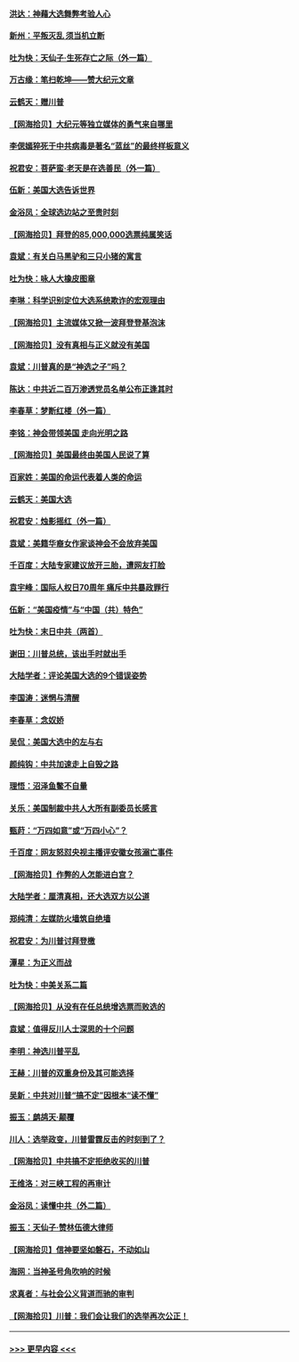 #### [洪达：神藉大选舞弊考验人心](../pages/nsc993/n12631962.md?t=12192251) 
#### [新州：平叛灭乱  须当机立断](../pages/nsc993/n12631946.md?t=12192251) 
#### [吐为快：天仙子‧生死存亡之际（外一篇）](../pages/nsc993/n12631927.md?t=12192251) 
#### [万古缘：笔扫乾坤——赞大纪元文章](../pages/nsc993/n12631922.md?t=12192251) 
#### [云鹤天：赠川普](../pages/nsc993/n12631823.md?t=12192251) 
#### [【网海拾贝】大纪元等独立媒体的勇气来自哪里](../pages/nsc993/n12629961.md?t=12192251) 
#### [李偲嫣猝死于中共病毒是著名“蓝丝”的最终样板意义](../pages/nsc993/n12628812.md?t=12192251) 
#### [祝君安：菩萨蛮·老天是在选善民（外一篇）](../pages/nsc993/n12628793.md?t=12192251) 
#### [伍新：美国大选告诉世界](../pages/nsc993/n12628768.md?t=12192251) 
#### [金浴凤：全球选边站之至贵时刻](../pages/nsc993/n12627318.md?t=12192251) 
#### [【网海拾贝】拜登的85,000,000选票纯属笑话](../pages/nsc993/n12626569.md?t=12192251) 
#### [袁斌：有关白马黑驴和三只小猪的寓言](../pages/nsc993/n12626198.md?t=12192251) 
#### [吐为快：咏人大橡皮图章](../pages/nsc993/n12624470.md?t=12192251) 
#### [李琳：科学识别定位大选系统欺诈的宏观理由](../pages/nsc993/n12624340.md?t=12192251) 
#### [【网海拾贝】主流媒体又掀一波拜登登基泡沫](../pages/nsc993/n12624000.md?t=12192251) 
#### [【网海拾贝】没有真相与正义就没有美国](../pages/nsc993/n12621885.md?t=12192251) 
#### [袁斌：川普真的是“神选之子”吗？](../pages/nsc993/n12621749.md?t=12192251) 
#### [陈达：中共近二百万渗透党员名单公布正逢其时](../pages/nsc993/n12620870.md?t=12192251) 
#### [李春草：梦断红楼（外一篇）](../pages/nsc993/n12619122.md?t=12192251) 
#### [李铭：神会带领美国 走向光明之路](../pages/nsc993/n12618584.md?t=12192251) 
#### [【网海拾贝】美国最终由美国人民说了算](../pages/nsc993/n12617255.md?t=12192251) 
#### [百家姓：美国的命运代表着人类的命运](../pages/nsc993/n12615838.md?t=12192251) 
#### [云鹤天：美国大选](../pages/nsc993/n12615994.md?t=12192251) 
#### [祝君安：烛影摇红（外一篇）](../pages/nsc993/n12615975.md?t=12192251) 
#### [袁斌：美籍华裔女作家谈神会不会放弃美国](../pages/nsc993/n12615263.md?t=12192251) 
#### [千百度：大陆专家建议放开三胎，遭网友打脸](../pages/nsc993/n12614456.md?t=12192251) 
#### [袁宇峰：国际人权日70周年 痛斥中共暴政罪行](../pages/nsc993/n12611965.md?t=12192251) 
#### [伍新：“美国疫情”与“中国（共）特色”](../pages/nsc993/n12611463.md?t=12192251) 
#### [吐为快：末日中共（两首）](../pages/nsc993/n12611461.md?t=12192251) 
#### [谢田：川普总统，该出手时就出手](../pages/nsc993/n12610905.md?t=12192251) 
#### [大陆学者：评论美国大选的9个错误姿势](../pages/nsc993/n12609586.md?t=12192251) 
#### [李国涛：迷惘与清醒](../pages/nsc993/n12607532.md?t=12192251) 
#### [李春草：念奴娇](../pages/nsc993/n12607083.md?t=12192251) 
#### [吴侃：美国大选中的左与右](../pages/nsc993/n12607054.md?t=12192251) 
#### [颜纯钩：中共加速走上自毁之路](../pages/nsc993/n12606473.md?t=12192251) 
#### [理悟：沼泽鱼鳖不自量](../pages/nsc993/n12606454.md?t=12192251) 
#### [关乐：美国制裁中共人大所有副委员长感言](../pages/nsc993/n12606442.md?t=12192251) 
#### [甄莳：“万四如意”或“万四小心”？](../pages/nsc993/n12606091.md?t=12192251) 
#### [千百度：网友怒怼央视主播评安徽女孩溺亡事件](../pages/nsc993/n12605370.md?t=12192251) 
#### [【网海拾贝】作弊的人怎能进白宫？](../pages/nsc993/n12603546.md?t=12192251) 
#### [大陆学者：厘清真相，还大选双方以公道](../pages/nsc993/n12603475.md?t=12192251) 
#### [郑纯清：左媒防火墙筑自绝墙](../pages/nsc993/n12602226.md?t=12192251) 
#### [祝君安：为川普讨拜登檄](../pages/nsc993/n12602199.md?t=12192251) 
#### [潭星：为正义而战](../pages/nsc993/n12600926.md?t=12192251) 
#### [吐为快：中美关系二篇](../pages/nsc993/n12600908.md?t=12192251) 
#### [【网海拾贝】从没有在任总统增选票而败选的](../pages/nsc993/n12600435.md?t=12192251) 
#### [袁斌：值得反川人士深思的十个问题](../pages/nsc993/n12600332.md?t=12192251) 
#### [李明：神选川普平乱](../pages/nsc993/n12599751.md?t=12192251) 
#### [王赫：川普的双重身份及其可能选择](../pages/nsc993/n12599723.md?t=12192251) 
#### [吴新：中共对川普“搞不定”因根本“读不懂”](../pages/nsc993/n12599502.md?t=12192251) 
#### [振玉：鹧鸪天‧颠覆](../pages/nsc993/n12599494.md?t=12192251) 
#### [川人：选举政变，川普雷霆反击的时刻到了？](../pages/nsc993/n12599291.md?t=12192251) 
#### [【网海拾贝】中共搞不定拒绝收买的川普](../pages/nsc993/n12598955.md?t=12192251) 
#### [王维洛：对三峡工程的再审计](../pages/nsc993/n12598436.md?t=12192251) 
#### [金浴凤：读懂中共（外二篇）](../pages/nsc993/n12597943.md?t=12192251) 
#### [振玉：天仙子‧赞林伍德大律师](../pages/nsc993/n12597929.md?t=12192251) 
#### [【网海拾贝】信神要坚如磐石，不动如山](../pages/nsc993/n12597901.md?t=12192251) 
#### [海网：当神圣号角吹响的时候](../pages/nsc993/n12595891.md?t=12192251) 
#### [求真者：与社会公义背道而驰的审判](../pages/nsc993/n12595868.md?t=12192251) 
#### [【网海拾贝】川普：我们会让我们的选举再次公正！](../pages/nsc993/n12594930.md?t=12192251) 

----
#### [ >>> 更早内容 <<< ](../indexes/nsc993-earlier.md)
